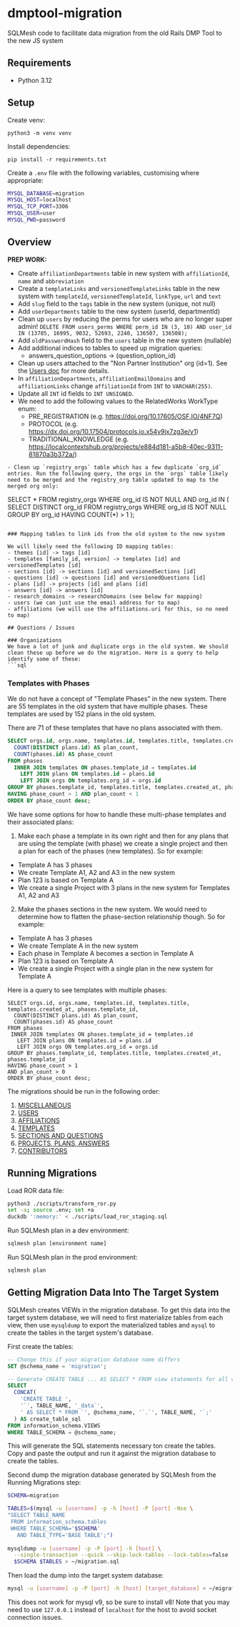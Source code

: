 # dmptool-migration
SQLMesh code to facilitate data migration from the old Rails DMP Tool to the new JS system

## Requirements
* Python 3.12

## Setup
Create venv:
```
python3 -m venv venv
```

Install dependencies:
```
pip install -r requirements.txt
```

Create a `.env` file with the following variables, customising where appropriate:
```bash
MYSQL_DATABASE=migration
MYSQL_HOST=localhost
MYSQL_TCP_PORT=3306
MYSQL_USER=user
MYSQL_PWD=password
```

## Overview

**PREP WORK:**
- Create `affiliationDepartments` table in new system with `affiliationId`, `name` and `abbreviation`
- Create a `templateLinks` and `versionedTemplateLinks` table in the new system with `templateId`, `versionedTemplateId`, `linkType`, `url` and `text`
- Add `slug` field to the `tags` table in the new system (unique, not null)
- Add `userDepartments` table to the new system (userId, departmentId)
- Clean up `users` by reducing the perms for users who are no longer super admin! `DELETE FROM users_perms WHERE perm_id IN (3, 10) AND user_id IN (13785, 16995, 9032, 52693, 2240, 136507, 136508);`
- Add `oldPasswordHash` field to the `users` table in the new system (nullable)
- Add additional indices to tables to speed up migration queries:
  -  answers_question_options -> (question_option_id)
- Clean up users attached to the "Non Partner Institution" org (id=1). See the [Users doc](docs/Users.md) for more details.
- In `affiliationDepartments`, `affiliationEmailDomains` and `affiliationLinks` change `affiliationId` from `INT` to `VARCHAR(255)`.
- Update all `INT` id fields to `INT UNSIGNED`.
- We need to add the following values to the RelatedWorks WorkType enum:
  - PRE_REGISTRATION (e.g. https://doi.org/10.17605/OSF.IO/4NF7Q) 
  - PROTOCOL (e.g. https://dx.doi.org/10.17504/protocols.io.x54v9jx7zg3e/v1) 
  - TRADITIONAL_KNOWLEDGE (e.g. https://localcontextshub.org/projects/e884d181-a5b8-40ec-9311-81870a3b372a/) 

```
- Clean up `registry_orgs` table which has a few duplicate `org_id` entries. Run the following query, the orgs in the `orgs` table likely need to be merged and the registry_org table updated to map to the merged org only:
```
SELECT * FROM registry_orgs WHERE org_id IS NOT NULL AND org_id IN (
  SELECT DISTINCT org_id
  FROM registry_orgs
  WHERE org_id IS NOT NULL
  GROUP BY org_id
  HAVING COUNT(*) > 1
);
```

### Mapping tables to link ids from the old system to the new system

We will likely need the following ID mapping tables:
- themes [id] -> tags [id]
- templates [family_id, version] -> templates [id] and versionedTemplates [id]
- sections [id] -> sections [id] and versionedSections [id]
- questions [id] -> questions [id] and versionedQuestions [id]
- plans [id] -> projects [id] and plans [id]
- answers [id] -> answers [id]
- research_domains -> researchDomains (see below for mapping)
- users (we can just use the email address for to map)
- affiliations (we will use the affiliations.uri for this, so no need to map)

## Questions / Issues

### Organizations
We have a lot of junk and duplicate orgs in the old system. We should clean these up before we do the migration. Here is a query to help identify some of these:
```sql

```

### Templates with Phases

We do not have a concept of "Template Phases" in the new system. There are 55 templates in the old system that have multiple phases. These templates are used by 152 plans in the old system.

There are 71 of these templates that have no plans associated with them.
```sql
SELECT orgs.id, orgs.name, templates.id, templates.title, templates.created_at, phases.template_id,
  COUNT(DISTINCT plans.id) AS plan_count,
  COUNT(phases.id) AS phase_count
FROM phases
  INNER JOIN templates ON phases.template_id = templates.id
    LEFT JOIN plans ON templates.id = plans.id
    LEFT JOIN orgs ON templates.org_id = orgs.id
GROUP BY phases.template_id, templates.title, templates.created_at, phases.template_id
HAVING phase_count > 1 AND plan_count < 1
ORDER BY phase_count desc;
```

We have some options for how to handle these multi-phase templates and their associated plans:
1. Make each phase a template in its own right and then for any plans that are using the template (with phase) we create a single project and then a plan for each of the phases (new templates). So for example:
  - Template A has 3 phases
  - We create Template A1, A2 and A3 in the new system
  - Plan 123 is based on Template A 
  - We create a single Project with 3 plans in the new system for Templates A1, A2 and A3
2. Make the phases sections in the new system. We would need to determine how to flatten the phase-section relationship though. So for example:
  - Template A has 3 phases
  - We create Template A in the new system
  - Each phase in Template A becomes a section in Template A
  - Plan 123 is based on Template A 
  - We create a single Project with a single plan in the new system for Template A

Here is a query to see templates with multiple phases:
```
SELECT orgs.id, orgs.name, templates.id, templates.title, templates.created_at, phases.template_id,
  COUNT(DISTINCT plans.id) AS plan_count,
  COUNT(phases.id) AS phase_count
FROM phases
 INNER JOIN templates ON phases.template_id = templates.id
   LEFT JOIN plans ON templates.id = plans.id
   LEFT JOIN orgs ON templates.org_id = orgs.id
GROUP BY phases.template_id, templates.title, templates.created_at, phases.template_id
HAVING phase_count > 1
AND plan_count > 0
ORDER BY phase_count desc;
```

The migrations should be run in the following order:
1. [MISCELLANEOUS](docs/Misc.md)
2. [USERS](docs/Users.md)
2. [AFFILIATIONS](docs/Affiliations.md)
3. [TEMPLATES](docs/Templates.md)
4. [SECTIONS AND QUESTIONS](docs/SectionsAndQuestions.md)
5. [PROJECTS, PLANS, ANSWERS](docs/Projects.md)
6. [CONTRIBUTORS](docs/Contributors.md)

## Running Migrations
Load ROR data file:
```bash
python3 ./scripts/transform_ror.py
set -a; source .env; set +a
duckdb ':memory:' < ./scripts/load_ror_staging.sql
```

Run SQLMesh plan in a dev environment:
```bash
sqlmesh plan [environment name]
```

Run SQLMesh plan in the prod environment:
```bash
sqlmesh plan
```

## Getting Migration Data Into The Target System

SQLMesh creates VIEWs in the migration database. To get this data into the target system database, we will need to first materialize tables from each view, then use `mysqldump` to export the materialized tables and `mysql` to create the tables in the target system's database.

First create the tables:
```sql
-- Change this if your migration database name differs
SET @schema_name = 'migration';

-- Generate CREATE TABLE ... AS SELECT * FROM view statements for all views
SELECT 
  CONCAT(
    'CREATE TABLE ',
    '`', TABLE_NAME, '_data`',
    ' AS SELECT * FROM `', @schema_name, '`.`', TABLE_NAME, '`;'
  ) AS create_table_sql
FROM information_schema.VIEWS
WHERE TABLE_SCHEMA = @schema_name;
```

This will generate the SQL statements necessary ton create the tables. Copy and paste the output and run it against the migration database to create the tables.

Second dump the migration database generated by SQLMesh from the Running Migrations step:
```bash
SCHEMA=migration

TABLES=$(mysql -u [username] -p -h [host] -P [port] -Nse \
"SELECT TABLE_NAME 
 FROM information_schema.tables 
 WHERE TABLE_SCHEMA='$SCHEMA' 
   AND TABLE_TYPE='BASE TABLE';")
   
mysqldump -u [username] -p -P [port] -h [host] \
  --single-transaction --quick --skip-lock-tables --lock-tables=false --set-gtid-purged=OFF 
  $SCHEMA $TABLES > ~/migration.sql
```

Then load the dump into the target system database:
```bash
mysql -u [username] -p -P [port] -h [host] [target_database] < ~/migration.sql
```

This does not work for mysql v9, so be sure to install v8!
Note that you may need to use `127.0.0.1` instead of `localhost` for the host to avoid socket connection issues.